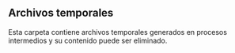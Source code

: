 ## Archivos temporales

Esta carpeta contiene archivos temporales generados en procesos intermedios y su contenido puede ser eliminado.
